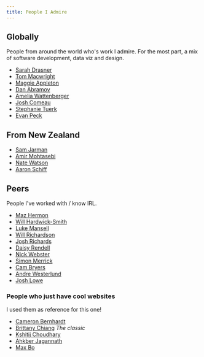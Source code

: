 ```yaml
---
title: People I Admire
---
```


## Globally

People from around the world who's work I admire. For the most part, a mix of software development, data viz and design. 

- [Sarah Drasner](https://sarah.dev)
- [Tom Macwright](https://macwright.com)
- [Maggie Appleton](https://maggieappleton.com)
- [Dan Abramov](https://danabra.mov)
- [Amelia Wattenberger](https://wattenberger.com)
- [Josh Comeau](https://www.joshwcomeau.com)
- [Stephanie Tuerk](https://stephanietuerk.net)
- [Evan Peck](https://evanpeck.github.io/)

## From New Zealand

- [Sam Jarman](https://www.samjarman.co.nz)
- [Amir Mohtasebi](https://mohtasebi.com)
- [Nate Watson](https://nw.nz/)
- [Aaron Schiff](https://schiff.nz/)

## Peers

People I've worked with / know IRL.

- [Maz Hermon](https://github.com/mazhermon)
- [Will Hardwick-Smith](https://www.willhs.me)
- [Luke Mansell](https://github.com/lukemansell)
- [Will Richardson](https://willhbr.net)
- [Josh Richards](https://josh.work)
- [Daisy Rendell](https://dazede.github.io)
- [Nick Webster](https://nick.geek.nz)
- [Simon Merrick](https://simonmerrick.com)
- [Cam Bryers](https://www.cameronbryers.dev)
- [Andre Westerlund](https://www.andrewesterlund.com)
- [Josh Lowe](https://www.joshjohnlowe.com)

### People who just have cool websites

I used them as reference for this one!

- [Cameron Bernhardt](https://cameronbernhardt.com)
- [Brittany Chiang](https://brittanychiang.com) *The classic*
- [Kshitij Choudhary](https://www.kshitij.ws)
- [Ahkber Jagannath](https://akberjag.github.io)
- [Max Bo](https://maxbo.me)
